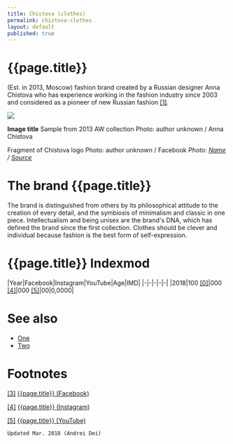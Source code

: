 ```yaml
---
title: Chistova (clothes)
permalink: chistova-clothes
layout: default
published: true
---
```


# {{page.title}}

(Est. in 2013, Moscow) fashion brand created by a Russian designer Anna Chistova who has experience working in the fashion industry since 2003 and considered as a pioneer of new Russian fashion <span id="a1">[\[1\]](#f1)</span>.

![](/encyclopedia/images/image-name.jpg)

**Image title**
Sample from 2013 AW collection
Photo: author unknown / Anna Chistova

Fragment of Chistova logo
Photo: author unknown / Facebook
*Photo: [Name](index) / [Source](index)*

# The brand {{page.title}}

The brand is distinguished from others by its philosophical attitude to the creation of every detail, and the symbiosis of minimalism and classic in one piece. Intellectualism and being unisex are the brand's DNA, which has defined the brand since the first collection. Clothes should be clever and individual because fashion is the best form of self-expression.

# {{page.title}} Indexmod

|Year|Facebook|Instagram|YouTube|Age|IMD|
|-|-|-|-|-|
|2018|100 <span id="a3">[\[0\]](#f3)</span>|000 <span id="a4">[\[4\]](#f4)</span>|000 <span id="a5">[\[5\]](#f5)</span>|00|0,0000|

# See also

+ [One](index)
+ [Two](index)

# Footnotes

[[3]](#a3) <span id="f3"></span> [{{page.title}} (Facebook)](index)

[[4]](#a4) <span id="f4"></span> [{{page.title}} (Instagram)](index)

[[5]](#a5) <span id="f5"></span> [{{page.title}} (YouTube)](index)

`Updated Mar. 2018 (Andrei Dei)`
